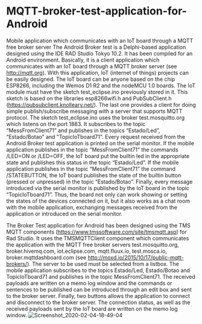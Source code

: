 # MQTT-broker-test-application-for-Android
Mobile application which communicates with an IoT board through a MQTT free broker server
The Android Broker test is a Delphi-based application designed using the IDE RAD Studio Tokyo 10.2. It has been compiled for an Android environment. Basically, it is a client application which communicates with an IoT board through a MQTT broker server (see http://mqtt.org). With this application, IoT (internet of things) projects can be easily designed. The IoT board can be anyone based on the chip ESP8266, including the Wemos D1 R2 and the nodeMCU 1.0 boards.
The IoT module must have the sketch test_eclipse.ino previously stored in it. This sketch is based on the libraries esp8266wifi.h and PubSubClient.h (https://pubsubclient.knolleary.net/). The last one provides a client for doing simple publish/subscribe messaging with a server that supports MQTT protocol. The sketch test_eclipse.ino uses the broker test.mosquitto.org which listens on the port 1883. It subscribes to the topic “MessFromClient71” and publishes in the topics “Estado/Led”, “Estado/Botao” and "TopicIoTboard71". Every request received from the Android Broker test application is printed on the serial monitor. If the mobile application publishes in the topic “MessFromClient71” the commands /LED=ON or /LED=OFF, the IoT board put the builtin led in the appropriate state and publishes this status in the topic “Estado/Led”. If the mobile application publishes in the topic “MessFromClient71” the command /STATEBUTTON, the IoT board publishes the state of the builtin button (pressed or unpressed) in the topic “Estado/Botao”. Finally, every message introduced via the serial monitor is published by the IoT board in the topic “TopicIoTboard71”. Thus, the board not only can work showing or setting the states of the devices connected on it, but it also works as a chat room with the mobile application, exchanging messages received from the application or introduced on the serial monitor.
 
The Broker Test application for Android has been designed using the TMS MQTT components (https://www.tmssoftware.com/site/tmsmqtt.asp) for Rad Studio. It uses the TMSMQTTClient component which communicates the application with the MQTT free broker servers test.mosquitto.org, broker.hivemq.com, iot.eclipse.com, mqtt.fluux.io, test.mosca.io, broker.mqttdashboard.com (see http://moxd.io/2015/10/17/public-mqtt-brokers/). The server to be used must be selected from a listbox. The mobile application subscribes to the topics Estado/Led, Estado/Botao and TopicIoTboard71 and publishes in the topic MessFromClient71. The received payloads are written on a memo log window and the commands or sentences to be published can be introduced through an edit box and sent to the broker server. Finally, two buttons allows the application to connect and disconnect to the broker server. The connection status, as well as the received payloads sent by the IoT board are written on the memo log window. 
![Screenshot_2020-02-04-18-49-04](https://user-images.githubusercontent.com/37451727/133893792-ae06f999-a47f-41d9-bcd1-c46f5fa250ae.png)
